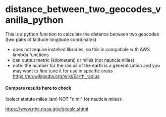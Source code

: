 # distance_between_two_geocodes_vanilla_python

This is a python function to calculate the distance between two geocodes (two pairs of latitude longitude coordinates) 
- does not require installed libraries, so this is compatible with AWS lambda functions
- can output metric (kilometers) or miles (not nauticle miles)
- note: the number for the radius of the earth is a generalization and you may want to fine tune it for use in specific areas https://en.wikipedia.org/wiki/Earth_radius


#### Compare results here to check 
(select statute miles (sm) NOT "n mi" for nauticle miles):

https://www.nhc.noaa.gov/gccalc.shtml
